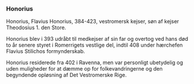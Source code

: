 ### Honorius


Honorius, Flavius Honorius, 384-423, vestromersk kejser, søn af kejser Theodosius 1. den Store. 

Honorius blev i 393 udråbt til medkejser af sin far og overtog ved hans død to år senere styret i Romerrigets vestlige del, indtil 408 under hærchefen Flavius Stilichos formynderskab.

Honorius residerede fra 402 i Ravenna, men var personligt ubetydelig og uden muligheder for at dæmme op for folkevandringerne og den begyndende opløsning af Det Vestromerske Rige.